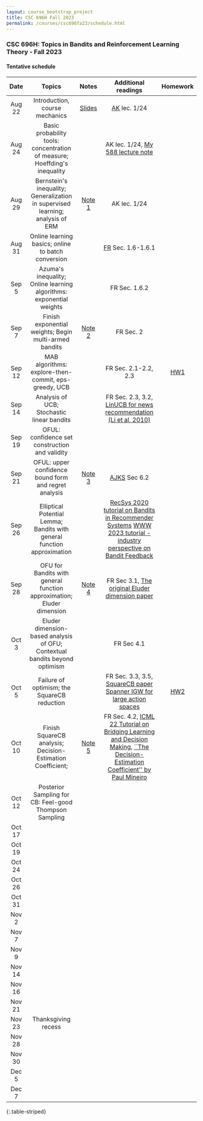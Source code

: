 ```yaml
---
layout: course_bootstrap_project
title: CSC 696H Fall 2023
permalink: /courses/csc696fa23/schedule.html
---
```


### CSC 696H: Topics in Bandits and Reinforcement Learning Theory - Fall 2023

#### Tentative schedule


| Date |             Topics             |            Notes             |                                                       Additional readings                                                       |        Homework        |
|:----:|:------------------------------:|:----------------------------:|:-------------------------------------------------------------------------------------------------------------------------------:|:----------------------:|
|Aug 22 | Introduction, course mechanics |       [Slides](CSC696H_2023_intro.pptx)                       |                   [AK](https://people.cs.umass.edu/~akshay/courses/coms6998-11/) lec. 1/24                                                                                                              |                        |
|Aug 24 | Basic probability tools: concentration of measure; Hoeffding's inequality                              |                             |              AK lec. 1/24,  [My 588 lecture note](https://zcc1307.github.io/courses/csc588sp21/notes/lec4_handwritten.pdf)                                                                                                                   |                        |
|Aug 29 | Bernstein's inequality; Generalization in supervised learning; analysis of ERM                              |           [Note 1](https://notability.com/n/2qg5F5yVG2BPMy3ydndCNc)                  |             AK lec. 1/24                                                                                                                    |                        |
|Aug 31 | Online learning basics; online to batch conversion                               |                              |                 [FR](https://www.mit.edu/~rakhlin/course-decision-making.html) Sec. 1.6-1.6.1                                                                                                                |                        |
|Sep 5 |  Azuma's inequality; Online learning algorithms: exponential weights                          |                              |                FR Sec. 1.6.2                                                                                                                 |                        |
|Sep 7 |  Finish exponential weights; Begin multi-armed bandits                              |          [Note 2](https://notability.com/n/KEkdMaD03pPGjR0H1mQmX)                    |                      FR Sec. 2                                                                                                           |                       |
|Sep 12 | MAB algorithms: explore-then-commit, eps-greedy, UCB                               |                              |                      FR Sec. 2.1-2.2, 2.3                                                                                                           |          [HW1](hw1.pdf)              |
|Sep 14 | Analysis of UCB; Stochastic linear bandits                             |                              |                       FR Sec. 2.3, 3.2, [LinUCB for news recommendation (Li et al, 2010)](https://arxiv.org/abs/1003.0146)                                                                                                            |                        |
|Sep 19 | OFUL: confidence set construction and validity                              |                              |                                                                                                                                 |                        |
|Sep 21 | OFUL: upper confidence bound form and regret analysis                               |              [Note 3](https://notability.com/n/1_LSVLnsOAeNhX04NV~ECx)              |                                 [AJKS](https://rltheorybook.github.io/rltheorybook_AJKS.pdf) Sec 6.2                                                                                               |                        |
|Sep 26  | Elliptical Potential Lemma; Bandits with general function approximation                               |                              |                                  [RecSys 2020 tutorial on Bandits in Recommender Systems](https://www.youtube.com/watch?v=rDjCfQJ_sYY)   [WWW 2023 tutorial - industry perspective on Bandit Feedback](https://www.youtube.com/watch?v=NkVWwZKdMac)                                                                                            |                        |
|Sep 28  | OFU for Bandits with general function approximation; Eluder dimension                            |          [Note 4](https://notability.com/n/1yQY6_G3W0RePkvb0GDcj7)                    |                        FR Sec 3.1, [The original Eluder dimension paper](https://web.stanford.edu/~bvr/pubs/Eluder.pdf)                                                                                                        |                        |
|Oct 3  |  Eluder dimension-based analysis of OFU; Contextual bandits beyond optimism                              |                              |                FR Sec 4.1                                                                                                                 |                        |
|Oct 5 |  Failure of optimism; the SquareCB reduction                              |                              |                          FR Sec. 3.3, 3.5, [SquareCB paper](https://arxiv.org/abs/2002.04926) [Spanner IGW for large action spaces](https://arxiv.org/abs/2207.05836)                                                                                                      |          [HW2](hw2.pdf)             |
|Oct 10 | Finish SquareCB analysis; Decision-Estimation Coefficient;                                |          [Note 5](https://notability.com/n/2xK65J0S85aeQ0_APqg5q6)                    |                  FR Sec. 4.2, [ICML 22 Tutorial on Bridging Learning and Decision Making](https://dylanfoster.net/bldm.html), [``The Decision-Estimation Coefficient'' by Paul Mineiro](http://www.machinedlearnings.com/2022/11/the-decision-estimation-coefficient.html)                                                                                                               |                        |
|Oct 12 |   Posterior Sampling for CB: Feel-good Thompson Sampling                             |                              |                                                                                                                                 |                        |
|Oct 17 |                                |                              |                                                                                                                                 |                        |
|Oct 19 |                                |                              |                                                                                                                                 |                        |
|Oct 24 |                                |                              |                                                                                                                                 |                        |
|Oct 26 |                                |                              |                                                                                                                                 |                        |
|Oct 31 |                                |                              |                                                                                                                                 |                        |
|Nov 2 |                                |                              |                                                                                                                                 |                        |
|Nov 7 |                                |                              |                                                                                                                                 |                        |
|Nov 9 |                                |                              |                                                                                                                                 |                        |
|Nov 14 |                                |                              |                                                                                                                                 |                        |
|Nov 16 |                                |                              |                                                                                                                                 |                        |
|Nov 21 |                                |                              |                                                                                                                                 |                        |
|Nov 23 |      Thanksgiving recess       |                              |                                                                                                                                 |                        |
|Nov 28 |                                |                              |                                                                                                                                 |                        |
|Nov 30 |                                |                              |                                                                                                                                 |                        |
|Dec 5 |                                |                              |                                                                                                                                 |                        |
|Dec 7 |                                |                              |                                                                                                                                 |                        |
{:.table-striped}











